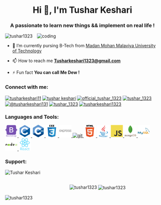 <h1 align="center">Hi 👋, I'm Tushar Keshari</h1>
<h3 align="center">A passionate to learn new things && implement on real life !</h3>

<img align="right" alt="coding" width="400" src="https://camo.githubusercontent.com/5ddf73ad3a205111cf8c686f687fc216c2946a75005718c8da5b837ad9de78c9/68747470733a2f2f7468756d62732e6766796361742e636f6d2f4576696c4e657874446576696c666973682d736d616c6c2e676966">

<p align="left"> <img src="https://komarev.com/ghpvc/?username=tushar1323&label=Profile%20views&color=0e75b6&style=flat" alt="tushar1323" /> </p>

- 🔭 I’m currently pursing B-Tech from [Madan Mohan Malaviya University of Technology](http://www.mmmut.ac.in/)

- 📫 How to reach me **Tusharkeshari1323@gmail.com**

- ⚡ Fun fact **You can call Me Dew !**

<h3 align="left">Connect with me:</h3>
<p align="left">
<a href="https://twitter.com/tusharkeshari11" target="blank"><img align="center" src="https://raw.githubusercontent.com/rahuldkjain/github-profile-readme-generator/master/src/images/icons/Social/twitter.svg" alt="tusharkeshari11" height="30" width="40" /></a>
<a href="https://linkedin.com/in/tushar keshari" target="blank"><img align="center" src="https://raw.githubusercontent.com/rahuldkjain/github-profile-readme-generator/master/src/images/icons/Social/linked-in-alt.svg" alt="tushar keshari" height="30" width="40" /></a>
<a href="https://instagram.com/official_tushar_1323" target="blank"><img align="center" src="https://raw.githubusercontent.com/rahuldkjain/github-profile-readme-generator/master/src/images/icons/Social/instagram.svg" alt="official_tushar_1323" height="30" width="40" /></a>
<a href="https://www.codechef.com/users/tushar_1323" target="blank"><img align="center" src="https://cdn.jsdelivr.net/npm/simple-icons@3.1.0/icons/codechef.svg" alt="tushar_1323" height="30" width="40" /></a>
<a href="https://www.hackerrank.com/@tusharkeshari131" target="blank"><img align="center" src="https://raw.githubusercontent.com/rahuldkjain/github-profile-readme-generator/master/src/images/icons/Social/hackerrank.svg" alt="@tusharkeshari131" height="30" width="40" /></a>
<a href="https://www.leetcode.com/tushar_1323" target="blank"><img align="center" src="https://raw.githubusercontent.com/rahuldkjain/github-profile-readme-generator/master/src/images/icons/Social/leet-code.svg" alt="tushar_1323" height="30" width="40" /></a>
<a href="https://auth.geeksforgeeks.org/user/tusharkeshari1323" target="blank"><img align="center" src="https://raw.githubusercontent.com/rahuldkjain/github-profile-readme-generator/master/src/images/icons/Social/geeks-for-geeks.svg" alt="tusharkeshari1323" height="30" width="40" /></a>
</p>

<h3 align="left">Languages and Tools:</h3>
<p align="left"> <a href="https://getbootstrap.com" target="_blank" rel="noreferrer"> <img src="https://raw.githubusercontent.com/devicons/devicon/master/icons/bootstrap/bootstrap-plain-wordmark.svg" alt="bootstrap" width="40" height="40"/> </a> <a href="https://www.cprogramming.com/" target="_blank" rel="noreferrer"> <img src="https://raw.githubusercontent.com/devicons/devicon/master/icons/c/c-original.svg" alt="c" width="40" height="40"/> </a> <a href="https://www.w3schools.com/cpp/" target="_blank" rel="noreferrer"> <img src="https://raw.githubusercontent.com/devicons/devicon/master/icons/cplusplus/cplusplus-original.svg" alt="cplusplus" width="40" height="40"/> </a> <a href="https://www.w3schools.com/css/" target="_blank" rel="noreferrer"> <img src="https://raw.githubusercontent.com/devicons/devicon/master/icons/css3/css3-original-wordmark.svg" alt="css3" width="40" height="40"/> </a> <a href="https://expressjs.com" target="_blank" rel="noreferrer"> <img src="https://raw.githubusercontent.com/devicons/devicon/master/icons/express/express-original-wordmark.svg" alt="express" width="40" height="40"/> </a> <a href="https://git-scm.com/" target="_blank" rel="noreferrer"> <img src="https://www.vectorlogo.zone/logos/git-scm/git-scm-icon.svg" alt="git" width="40" height="40"/> </a> <a href="https://www.w3.org/html/" target="_blank" rel="noreferrer"> <img src="https://raw.githubusercontent.com/devicons/devicon/master/icons/html5/html5-original-wordmark.svg" alt="html5" width="40" height="40"/> </a> <a href="https://www.java.com" target="_blank" rel="noreferrer"> <img src="https://raw.githubusercontent.com/devicons/devicon/master/icons/java/java-original.svg" alt="java" width="40" height="40"/> </a> <a href="https://developer.mozilla.org/en-US/docs/Web/JavaScript" target="_blank" rel="noreferrer"> <img src="https://raw.githubusercontent.com/devicons/devicon/master/icons/javascript/javascript-original.svg" alt="javascript" width="40" height="40"/> </a> <a href="https://www.mongodb.com/" target="_blank" rel="noreferrer"> <img src="https://raw.githubusercontent.com/devicons/devicon/master/icons/mongodb/mongodb-original-wordmark.svg" alt="mongodb" width="40" height="40"/> </a> <a href="https://www.mysql.com/" target="_blank" rel="noreferrer"> <img src="https://raw.githubusercontent.com/devicons/devicon/master/icons/mysql/mysql-original-wordmark.svg" alt="mysql" width="40" height="40"/> </a> <a href="https://nodejs.org" target="_blank" rel="noreferrer"> <img src="https://raw.githubusercontent.com/devicons/devicon/master/icons/nodejs/nodejs-original-wordmark.svg" alt="nodejs" width="40" height="40"/> </a> <a href="https://reactjs.org/" target="_blank" rel="noreferrer"> <img src="https://raw.githubusercontent.com/devicons/devicon/master/icons/react/react-original-wordmark.svg" alt="react" width="40" height="40"/> </a> </p>

<h3 align="left">Support:</h3>
<p><a href="https://www.buymeacoffee.com/Tushar Keshari"> <img align="left" src="https://cdn.buymeacoffee.com/buttons/v2/default-yellow.png" height="50" width="210" alt="Tushar Keshari" /></a></p><br><br>

<p><img align="left" src="https://github-readme-stats.vercel.app/api/top-langs?username=tushar1323&show_icons=true&locale=en&layout=compact" alt="tushar1323" /></p>

<p>&nbsp;<img align="center" src="https://github-readme-stats.vercel.app/api?username=tushar1323&show_icons=true&locale=en" alt="tushar1323" /></p>

<p><img align="center" src="https://github-readme-streak-stats.herokuapp.com/?user=tushar1323&" alt="tushar1323" /></p>
